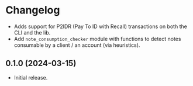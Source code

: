 # Changelog

* Adds support for P2IDR (Pay To ID with Recall) transactions on both the CLI
  and the lib.
* Add `note_consumption_checker` module with functions to detect notes
  consumable by a client / an account (via heuristics).

## 0.1.0 (2024-03-15)

* Initial release.
